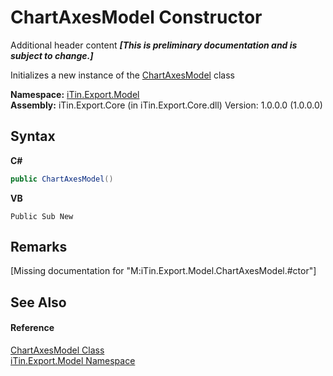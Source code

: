 # ChartAxesModel Constructor 
Additional header content _**\[This is preliminary documentation and is subject to change.\]**_

Initializes a new instance of the <a href="1d8547ce-0270-dd2c-e0e4-007ddc9c007c">ChartAxesModel</a> class

**Namespace:**&nbsp;<a href="ef57ffcc-e95e-b212-5a46-9aa6f5a3511f">iTin.Export.Model</a><br />**Assembly:**&nbsp;iTin.Export.Core (in iTin.Export.Core.dll) Version: 1.0.0.0 (1.0.0.0)

## Syntax

**C#**<br />
``` C#
public ChartAxesModel()
```

**VB**<br />
``` VB
Public Sub New
```


## Remarks
\[Missing <remarks> documentation for "M:iTin.Export.Model.ChartAxesModel.#ctor"\]

## See Also


#### Reference
<a href="1d8547ce-0270-dd2c-e0e4-007ddc9c007c">ChartAxesModel Class</a><br /><a href="ef57ffcc-e95e-b212-5a46-9aa6f5a3511f">iTin.Export.Model Namespace</a><br />